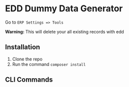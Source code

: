 # EDD Dummy Data Generator

Go to `ERP Settings => Tools`

**Warning:** This will delete your all existing records with edd


## Installation

1. Clone the repo
1. Run the command `composer install`

## CLI Commands

